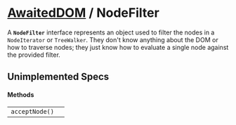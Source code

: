 # [AwaitedDOM](/docs/basic-interfaces/awaited-dom) <span>/</span> NodeFilter

<div class='overview'>A <strong><code>NodeFilter</code></strong> interface represents an object used to filter the nodes in a <code>NodeIterator</code> or <code>TreeWalker</code>. They don't know anything about the DOM or how to traverse nodes; they just know how to evaluate a single node against the provided filter.</div>

## Unimplemented Specs

#### Methods

 |   |   | 
 | --- | --- | 
 | `acceptNode()` |  | 
